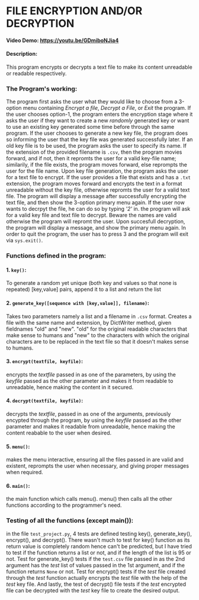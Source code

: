 # FILE ENCRYPTION AND/OR DECRYPTION
#### Video Demo: https://youtu.be/GDmiboNJia4
#### Description:
This program encrypts or decrypts a text file to make its content unreadable or readable respectively.
### The Program's working:
The program first asks the user what they would like to choose from a 3-option menu containing *Encrypt a file*, *Decrypt a File*, or *Exit* the
program. If the user chooses option-1, the program enters the encryption stage where it asks the user if they want to create a new *randomly* generated key or want to use an existing key generated some time before through the same program. If the user chooses to generate a new key file, the program does so informing the user that the key file was generated successfully later. If an old key file is to be used, the program asks the user to specify its name. If the extension of the provided filename is `.csv`, then the program movies forward, and if not, then it repromts the user for a valid key-file name; similarily, if the file exists, the program moves forward, else reprompts the user for the file name. Upon key file generation, the program asks the user for a text file to encrypt. If the user provides a file that exists and has a `.txt` extension, the program moves forward and encrypts the text in a format unreadable without the key file, otherwise repromts the user for a valid text file. The program will display a message after successfully encrypting the text file, and then show the 3-option primary menu again.
If the user now wants to decrpyt the file, he can do so by typing *'2'* in. the program will ask for a valid key file and text file to decrypt. Beware the names are valid otherwise the program will repromt the user. Upon succesfull decryption, the program will display a message, and show the primary menu again.
In order to quit the program, the user has to press 3 and the program will exit via `sys.exit()`.

### Functions defined in the program:
#### 1. `key()`:
To generate a random yet unique (both key and values so that none is repeated) [key,value] pairs, append it to a list and return the list
#### 2. `generate_key([sequence with [key,value]], filename)`:
Takes two parameters namely a list and a filename in `.csv` format. Creates a file with the same name and extension, by DictWriter method, given fieldnames "old" and "new". "old" for the original readable characters that make sense to humans and "new" to the characters with which the original characters are to be replaced in the text file so that it doesn't makes sense to humans.
#### 3. `encrypt(textfile, keyfile)`:
encrypts the *textfile* passed in as one of the parameters, by using the *keyfile* passed as the other parameter and makes it from readable to unreadable, hence making the content in it secured.
#### 4. `decrypt(textfile, keyfile)`:
decrypts the *textfile*, passed in as one of the arguments, previously encypted through the program, by using the *keyfile* passed as the other parameter and makes it readable from unreadable, hence making the content reabable to the user when desired.
#### 5. `menu()`:
makes the menu interactive, ensuring all the files passed in are valid and existent, reprompts the user when necessary, and giving proper messages when required.
#### 6. `main()`:
the main function which calls menu(). menu() then calls all the other functions according to the programmer's need.

### Testing of all the functions (except main()):
in the file `test_project.py`, 4 tests are defined testing key(), generate_key(), encrypt(), and decrypt(). There wasn't much to test for key() function as its return value is completely random hence can't be predicted, but I have tried to test if the function returns a list or not, and if the length of the list is 95 or not. Test for generate_key() tests if the `test.csv` file passed in as the 2nd argument has the *test* list of values passed in the 1st argument, and if the function returns `None` or not. Test for encrypt() tests if the *test* file created through the *test* function actually encrypts the *test* file with the help of the *test* key file. And lastly, the test of decrypt() file tests if the *test* encrypted file can be decrypted with the *test* key file to create the desired output.
